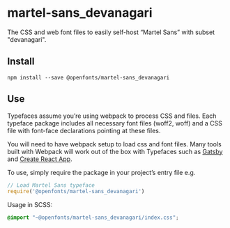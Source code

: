
# martel-sans_devanagari

The CSS and web font files to easily self-host “Martel Sans” with subset "devanagari".

## Install

`npm install --save @openfonts/martel-sans_devanagari`

## Use

Typefaces assume you’re using webpack to process CSS and files. Each typeface
package includes all necessary font files (woff2, woff) and a CSS file with
font-face declarations pointing at these files.

You will need to have webpack setup to load css and font files. Many tools built
with Webpack will work out of the box with Typefaces such as [Gatsby](https://github.com/gatsbyjs/gatsby)
and [Create React App](https://github.com/facebookincubator/create-react-app).

To use, simply require the package in your project’s entry file e.g.

```javascript
// Load Martel Sans typeface
require('@openfonts/martel-sans_devanagari')
```

Usage in SCSS:
```scss
@import "~@openfonts/martel-sans_devanagari/index.css";
```
